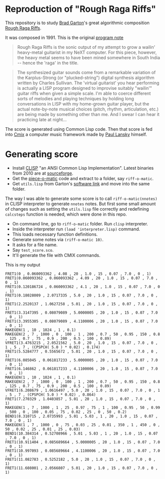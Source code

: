 # Reproduction of "Rough Raga Riffs"

This repository is to study [Brad Garton](http://sites.music.columbia.edu/brad/)'s great algorithmic composition [Rough Raga Riffs](http://sites.music.columbia.edu/brad/music/index.html#Rough_Raga_Riffs).

It was composed in 1991. This is the original [program note]()

> Rough Raga Riffs is the sonic output of my attempt to grow a wailin'
heavy-metal guitarist in my NeXT computer.  For this piece, however, the
heavy metal seems to have been mined somewhere in South India -- hence the
'raga' in the title.

> The synthesized guitar sounds come from a remarkable variation of the
Karplus-Strong (or "plucked-string") digital synthesis algorithm written by
Charles Sullivan.  The 'virtual guitarist' you hear performing is actually a
LISP program designed to improvise suitably "wailin'" guitar riffs when
given a simple scale.  I'm able to coerce different sorts of melodies and
playing techniques by holding long conversations in LISP with my home-grown
guitar player, but the actual note-by-note musical choices (pitch, rhythm,
articulation, etc.) are being made by something other than me.
And I swear I can hear it practicing late at night...

The score is generated using Common Lisp code.
Then that score is fed into [Cmix](http://www.musicainformatica.org/topics/cmix.php) a computer music framework made by [Paul Lansky](http://paul.mycpanel.princeton.edu/) himself.

# Generating score

* Install [CLISP](http://www.clisp.org/) "an ANSI Common Lisp Implementation". Latest binaries from 2010 are at [sourceforge](https://sourceforge.net/projects/clisp/files/clisp/2.49/).
* Get the [piece-o-matic](http://sites.music.columbia.edu/brad/software/index.html#riff-o-matic) code and extract to a folder, say `riff-o-matic`.
* Get `utils.lisp` from Garton's [software link](http://sites.music.columbia.edu/brad/software/index.html) and move into the same folder.

The way I was able to generate some score is to call `riff-o-matic(nnotes)` in CLISP interpreter to generate `nnotes` notes.
But first some small amount of changes such as setting the `utils.lisp` file correctly and redefining `calcsteps` function is needed, which were done in this repo.

* On command line, go to `riff-o-matic` folder. Run `clisp` interpreter.
* Inside the interpreter run `(load 'interpreter.lisp)` command.
* This loads necessary function definitions.
* Generate some notes via `(riff-o-matic 10)`.
* It asks for a file name.
* Say `test_score.sco`.
* It'll generate the file with CMIX commands.

This is my output

```Cmix
FRET1(0 , 0.060093362 , 4.08 , 20 , 1.0 , 15 , 0.07 , 7.0 , 0 , 1)
FRET1(0.060093362 , 0.060093362 , 4.09 , 20 , 1.0 , 15 , 0.07 , 7.0 , 0 , 1)
FRET1(0.120186724 , 0.060093362 , 4.1 , 20 , 1.0 , 15 , 0.07 , 7.0 , 0 , 1)
FRET1(0.18028009 , 2.0717335 , 5.0 , 20 , 1.0 , 15 , 0.07 , 7.0 , 0 , 1)
FRET1(2.2520137 , 1.0627258 , 5.01 , 20 , 1.0 , 15 , 0.07 , 7.0 , 0 , 1)
FRET1(3.3147395 , 0.08079089 , 5.0000005 , 20 , 1.0 , 15 , 0.07 , 7.0 , 0 , 1)
FRET1(3.3955305 , 0.08079089 , 4.1100006 , 20 , 1.0 , 15 , 0.07 , 7.0 , 0 , 1)
MAKEGEN(1 , 10 , 1024 , 1 , 0.1)
MAKEGEN(2 , 7 , 1000 , 0 , 100 , 1 , 200 , 0.7 , 50 , 0.95 , 150 , 0.8 , 125 , 0.7 , 75 , 0.9 , 200 , 0.5 , 100 , 0.89)
VFRET1(3.4763215 , 2.0521562 , 5.0 , 20 , 1.0 , 15 , 0.07 , 7.0 , 0 , 1 , 5 , 7 , (CPSPCH( 5.0 ) * 0.02) , 0.174)
FRET1(5.5284777 , 0.5565672 , 5.01 , 20 , 1.0 , 15 , 0.07 , 7.0 , 0 , 1)
FRET1(6.085045 , 0.061817233 , 5.0000005 , 20 , 1.0 , 15 , 0.07 , 7.0 , 0 , 1)
FRET1(6.146862 , 0.061817233 , 4.1100006 , 20 , 1.0 , 15 , 0.07 , 7.0 , 0 , 1)
MAKEGEN(1 , 10 , 1024 , 1 , 0.1)
MAKEGEN(2 , 7 , 1000 , 0 , 100 , 1 , 200 , 0.7 , 50 , 0.95 , 150 , 0.8 , 125 , 0.7 , 75 , 0.9 , 200 , 0.5 , 100 , 0.89)
VFRET1(6.208679 , 1.0616497 , 5.0 , 20 , 1.0 , 15 , 0.07 , 7.0 , 0 , 1 , 5 , 7 , (CPSPCH( 5.0 ) * 0.02) , 0.864)
FRET1(7.270329 , 1.0403857 , 5.01 , 20 , 1.0 , 15 , 0.07 , 7.0 , 0 , 1)
MAKEGEN(1 , 7 , 1000 , 1 , 25 , 0.97 , 75 , 1 , 100 , 0.95 , 50 , 0.99 , 500 , 0 , 100 , 0.05 , 75 , 0.02 , 25 , 0 , 50 , 0.2)
BEND1(8.310715 , 2.0735993 , 5.01 , 5.03 , 1 , 20 , 1.0 , 15 , 0.07 , 7.0 , 0 , 1)
MAKEGEN(1 , 7 , 1000 , 0 , 75 , 0.03 , 25 , 0.01 , 350 , 1 , 450 , 0 , 50 , 0.02 , 25 , 0.01 , 25 , 0.03)
BEND1(10.384314 , 0.52708966 , 5.01 , 5.03 , 1 , 20 , 1.0 , 15 , 0.07 , 7.0 , 0 , 1)
FRET1(10.911404 , 0.085689664 , 5.0000005 , 20 , 1.0 , 15 , 0.07 , 7.0 , 0 , 1)
FRET1(10.997093 , 0.085689664 , 4.1100006 , 20 , 1.0 , 15 , 0.07 , 7.0 , 0 , 1)
FRET1(11.082783 , 0.5252182 , 5.0 , 20 , 1.0 , 15 , 0.07 , 7.0 , 0 , 1)
FRET1(11.608001 , 2.0566807 , 5.01 , 20 , 1.0 , 15 , 0.07 , 7.0 , 0 , 1)
```

